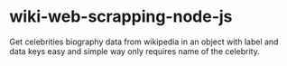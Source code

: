 # wiki-web-scrapping-node-js
 Get celebrities biography data from wikipedia in an object with label and data keys easy and simple way only requires name of the celebrity.

